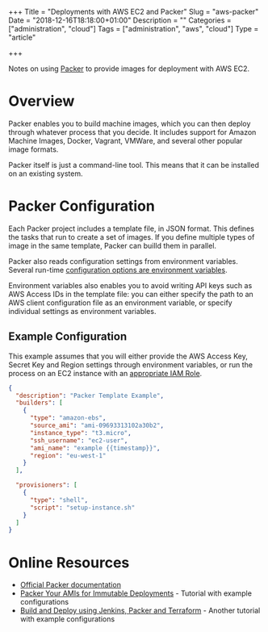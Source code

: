 +++
Title = "Deployments with AWS EC2 and Packer"
Slug = "aws-packer"
Date = "2018-12-16T18:18:00+01:00"
Description = ""
Categories = ["administration", "cloud"]
Tags = ["administration", "aws", "cloud"]
Type = "article"

+++

Notes on using [Packer](https://packer.io/) to provide images for deployment with AWS EC2.

<!--more-->

# Overview

Packer enables you to build machine images, which you can then deploy through whatever process that you decide. It includes support for Amazon Machine Images, Docker, Vagrant, VMWare, and several other popular image formats.

Packer itself is just a command-line tool. This means that it can be installed on an existing system.

# Packer Configuration

Each Packer project includes a template file, in JSON format. This defines the tasks that run to create a set of images. If you define multiple types of image in the same template, Packer can builld them in parallel.

Packer also reads configuration settings from environment variables. Several run-time [configuration options are environment variables](https://packer.io/docs/other/environment-variables.html).

Environment variables also enables you to avoid writing API keys such as AWS Access IDs in the template file: you can either specify the path to an AWS client configuration file as an environment variable, or specify individual settings as environment variables.

## Example Configuration

This example assumes that you will either provide the AWS Access Key, Secret Key and Region settings through environment variables, or run the process on an EC2 instance with an [appropriate IAM Role](https://packer.io/docs/builders/amazon.html#iam-task-or-instance-role).

```json
{
  "description": "Packer Template Example",
  "builders": [
    {
      "type": "amazon-ebs",
      "source_ami": "ami-09693313102a30b2",
      "instance_type": "t3.micro",
      "ssh_username": "ec2-user",
      "ami_name": "example {{timestamp}}",
      "region": "eu-west-1"
    }
  ],

  "provisioners": [
    {
      "type": "shell",
      "script": "setup-instance.sh"
    }
  ]
}
```

# Online Resources

- [Official Packer documentation](https://packer.io/docs/index.html)
- [Packer Your AMIs for Immutable Deployments](https://lobster1234.github.io/2017/04/23/packer-your-AMIs-for-immutable-aws-deployments/) - Tutorial with example configurations
- [Build and Deploy using Jenkins, Packer and Terraform](https://medium.com/@I_M_Harsh/build-and-deploy-using-jenkins-packer-and-terraform-40b2aafedaec) - Another tutorial with example configurations
